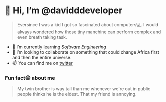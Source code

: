 # 👋 Hi, I’m @davidddeveloper

> Eversince I was a kid I got so fascinated about computers💻. I would always wondered how those tiny manchine can perform complex and even breath taking task. 
- 🌱 I’m currently learning _Software Engineering_
- 💞️ I’m looking to collaborate on something that could change Africa first and then the entire universe. 
- 📫 You can find me on [twitter]('https://www.twitter.com/_David_Conteh')

### **Fun fact😁 about me**
> My twin brother is way tall than me whenever we're out in public people thinks he is the eldest. That my friend is annoying. 
<!---
davidddeveloper/davidddeveloper is a ✨ special ✨ repository because its `README.md` (this file) appears on your GitHub profile.
You can click the Preview link to take a look at your changes.
--->
